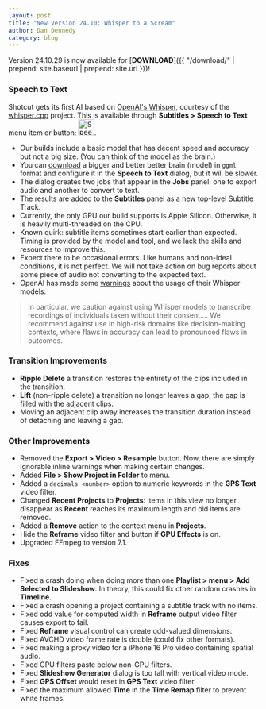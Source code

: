 ```yaml
---
layout: post
title: "New Version 24.10: Whisper to a Scream"
author: Dan Dennedy
category: blog
---
```


Version 24.10.29 is now available for [**DOWNLOAD**]({{ "/download/" | prepend: site.baseurl | prepend: site.url }})!

### Speech to Text 

Shotcut gets its first AI based on [OpenAI's Whisper](https://openai.com/index/whisper/),
courtesy of the [whisper.cpp](https://github.com/ggerganov/whisper.cpp) project.
This is available through **Subtitles > Speech to Text** menu item or button: <kbd><img alt="Speech to Text icon" src="https://d2t917e3b1b2xy.cloudfront.net/original/3X/8/2/8280d8783625e9b235728767f702e2e80abe3714.png" width="32" height="32"></kbd>.

  - Our builds include a basic model that has decent speed and accuracy but not a big size. (You can think of the model as the brain.)
  - You can [download](https://huggingface.co/ggerganov/whisper.cpp/tree/main) a bigger and better better brain (model) in `ggml` format and configure it in the **Speech to Text** dialog, but it will be slower.
  - The dialog creates two jobs that appear in the **Jobs** panel: one to export audio and another to convert to text.
  - The results are added to the **Subtitles** panel as a new top-level Subtitle Track.
  - Currently, the only GPU our build supports is Apple Silicon. Otherwise, it is heavily multi-threaded on the CPU.
  - Known quirk: subtitle items sometimes start earlier than expected. Timing is provided by the model and tool, and we lack the skills and resources to improve this.
  - Expect there to be occasional errors. Like humans and non-ideal conditions, it is not perfect. We will not take action on bug reports about some piece of audio not converting to the expected text.
  - OpenAI has made some [warnings](https://huggingface.co/openai/whisper-large#evaluated-use) about the usage of their Whisper models:  
  > In particular, we caution against using Whisper models to transcribe recordings of individuals taken without their consent.... We recommend against use in high-risk domains like decision-making contexts, where flaws in accuracy can lead to pronounced flaws in outcomes.

### Transition Improvements

  - **Ripple Delete** a transition restores the entirety of the clips included in the transition.
  - **Lift** (non-ripple delete) a transition no longer leaves a gap; the gap is filled with the adjacent clips.
  - Moving an adjacent clip away increases the transition duration instead of detaching and leaving a gap.

### Other Improvements
 
- Removed the **Export > Video > Resample** button. Now, there are simply ignorable inline warnings when making certain changes.
- Added **File > Show Project in Folder** to menu.
- Added a `decimals <number>` option to numeric keywords in the **GPS Text** video filter.
- Changed **Recent Projects** to **Projects**: items in this view no longer disappear as **Recent** reaches its maximum length and old items are removed.
- Added a **Remove** action to the context menu in **Projects**.
- Hide the **Reframe** video filter and button if **GPU Effects** is on.
- Upgraded FFmpeg to version 7.1.

### Fixes

- Fixed a crash doing when doing more than one **Playlist > menu > Add Selected to Slideshow**. In theory, this could fix other random crashes in **Timeline**.
- Fixed a crash opening a project containing a subtitle track with no items.
- Fixed odd value for computed width in **Reframe** output video filter causes export to fail.
- Fixed **Reframe** visual control can create odd-valued dimensions.
- Fixed AVCHD video frame rate is double (could fix other formats).
- Fixed making a proxy video for a iPhone 16 Pro video containing spatial audio.
- Fixed GPU filters paste below non-GPU filters.
- Fixed **Slideshow Generator** dialog is too tall with vertical video mode.
- Fixed **GPS Offset** would reset in **GPS Text** video filter.
- Fixed the maximum allowed **Time** in the **Time Remap** filter to prevent white frames.
